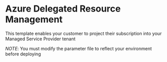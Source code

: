 # Azure Delegated Resource Management

This template enables your customer to project their subscription into your Managed Service Provider tenant

*NOTE*: You must modify the parameter file to reflect your environment before deploying